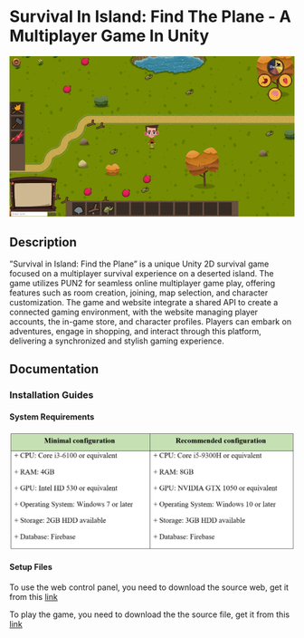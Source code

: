 # Survival In Island: Find The Plane - A Multiplayer Game In Unity
![](/Images/1.png)

## Description
”Survival in Island: Find the Plane” is a unique Unity 2D survival game focused on a multiplayer survival experience on a deserted island. The game utilizes PUN2 for seamless online multiplayer game play, offering features such as room creation, joining, map selection, and character customization. The game and website integrate a shared API to create a connected gaming environment, with the website managing player accounts, the in-game store, and character profiles. Players can embark on adventures, engage in shopping, and interact through this platform, delivering a synchronized and stylish gaming experience.

## Documentation
### Installation Guides
#### System Requirements
![](/Images/2.png)

#### Setup Files
To use the web control panel, you need to download the source web, get it from this [link]()

To play the game, you need to download the the source file, get it from this [link]()




